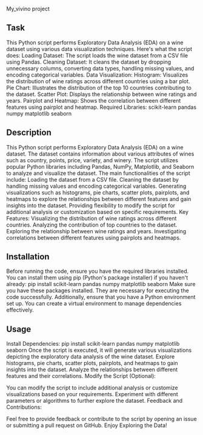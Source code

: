 My_vivino project

## Task
This Python script performs Exploratory Data Analysis (EDA) on a wine dataset using various data visualization techniques. Here's what the script does:
Loading Dataset: The script loads the wine dataset from a CSV file using Pandas.
Cleaning Dataset: It cleans the dataset by dropping unnecessary columns, converting data types, handling missing values, and encoding categorical variables.
Data Visualization:
Histogram: Visualizes the distribution of wine ratings across different countries using a bar plot. Pie Chart: Illustrates the distribution of the top 10 countries contributing to the dataset. Scatter Plot: Displays the relationship between wine ratings and years. Pairplot and Heatmap: Shows the correlation between different features using pairplot and heatmap. Required Libraries:
scikit-learn pandas numpy matplotlib seaborn
## Description
This Python script performs Exploratory Data Analysis (EDA) on a wine dataset. The dataset contains information about various attributes of wines such as country, points, price, variety, and winery. The script utilizes popular Python libraries including Pandas, NumPy, Matplotlib, and Seaborn to analyze and visualize the dataset.
The main functionalities of the script include:
Loading the dataset from a CSV file. Cleaning the dataset by handling missing values and encoding categorical variables. Generating visualizations such as histograms, pie charts, scatter plots, pairplots, and heatmaps to explore the relationships between different features and gain insights into the dataset. Providing flexibility to modify the script for additional analysis or customization based on specific requirements. Key Features:
Visualizing the distribution of wine ratings across different countries. Analyzing the contribution of top countries to the dataset. Exploring the relationship between wine ratings and years. Investigating correlations between different features using pairplots and heatmaps.
## Installation
Before running the code, ensure you have the required libraries installed. You can install them using pip (Python's package installer) if you haven't already:
pip install scikit-learn pandas numpy matplotlib seaborn
Make sure you have these packages installed. They are necessary for executing the code successfully. Additionally, ensure that you have a Python environment set
up. You can create a virtual environment to manage dependencies effectively.
## Usage
Install Dependencies: pip install scikit-learn pandas numpy matplotlib seaborn
Once the script is executed, it will generate various visualizations depicting the exploratory data analysis of the wine dataset.
Explore histograms, pie charts, scatter plots, pairplots, and heatmaps to gain insights into the dataset.
Analyze the relationships between different features and their correlations.
Modify the Script (Optional):

You can modify the script to include additional analysis or customize visualizations based on your requirements.
Experiment with different parameters or algorithms to further explore the dataset.
Feedback and Contributions:

Feel free to provide feedback or contribute to the script by opening an issue or submitting a pull request on GitHub.
Enjoy Exploring the Data!
